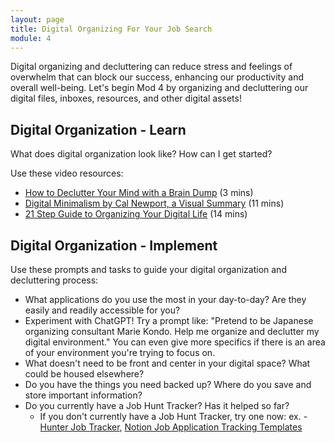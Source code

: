 ```yaml
---
layout: page
title: Digital Organizing For Your Job Search
module: 4
---
```

<!-- 
## Starting Strong -->

Digital organizing and decluttering can reduce stress and feelings of overwhelm that can block our success, enhancing our productivity and overall well-being. Let's begin Mod 4 by organizing and decluttering our digital files, inboxes, resources, and other digital assets! 

## Digital Organization - Learn

What does digital organization look like? How can I get started?  

Use these video resources:
- [How to Declutter Your Mind with a Brain Dump](https://www.youtube.com/watch?v=Jqd4Ocex8CQ) (3 mins)
- [Digital Minimalism by Cal Newport, a Visual Summary](https://www.youtube.com/watch?v=sJdZ7kmA2QQ) (11 mins)
- [21 Step Guide to Organizing Your Digital Life](https://www.youtube.com/watch?v=fUZxNKTsBy8) (14 mins)

## Digital Organization - Implement

Use these prompts and tasks to guide your digital organization and decluttering process:  

- What applications do you use the most in your day-to-day? Are they easily and readily accessible for you?
- Experiment with ChatGPT! Try a prompt like: "Pretend to be Japanese organizing consultant Marie Kondo. Help me organize and declutter my digital environment." You can even give more specifics if there is an area of your environment you're trying to focus on.
- What doesn't need to be front and center in your digital space? What could be housed elsewhere? 
- Do you have the things you need backed up? Where do you save and store important information?
- Do you currently have a Job Hunt Tracker? Has it helped so far? 
  - If you don't currently have a Job Hunt Tracker, try one now: 
   ex. - [Hunter Job Tracker](https://huntr.co/), [Notion Job Application Tracking Templates](https://www.notion.so/templates/category/job-application-tracking)
